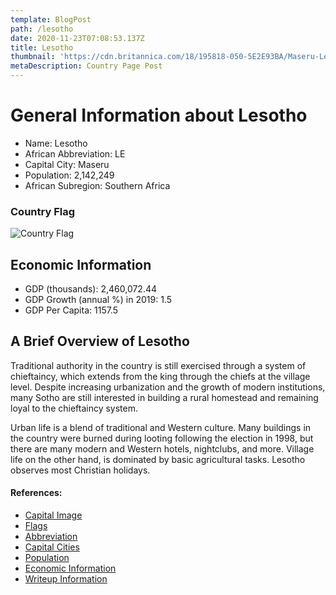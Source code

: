 ```yaml
---
template: BlogPost
path: /lesotho
date: 2020-11-23T07:08:53.137Z
title: Lesotho
thumbnail: 'https://cdn.britannica.com/18/195818-050-5E2E93BA/Maseru-Lesotho.jpg'
metaDescription: Country Page Post
---
```


# General Information about Lesotho

- Name: Lesotho
- African Abbreviation: LE
- Capital City: Maseru
- Population: 2,142,249
- African Subregion: Southern Africa

### Country Flag
![Country Flag](https://raw.githubusercontent.com/hjnilsson/country-flags/master/png1000px/ls.png)

## Economic Information
 - GDP (thousands): 2,460,072.44
 - GDP Growth (annual %) in 2019: 1.5
 - GDP Per Capita: 1157.5

## A Brief Overview of Lesotho

Traditional authority in the country is still exercised through a system of chieftaincy, which extends from the king through the chiefs at the village level. Despite increasing urbanization and the growth of modern institutions, many Sotho are still interested in building a rural homestead and remaining loyal to the chieftaincy system.

Urban life is a blend of traditional and Western culture. Many buildings in the country were burned during looting following the election in 1998, but there are many modern and Western hotels, nightclubs, and more. Village life on the other hand, is dominated by basic agricultural tasks. Lesotho observes most Christian holidays.

#### References:
- [Capital Image](https://cdn.britannica.com/18/195818-050-5E2E93BA/Maseru-Lesotho.jpg)
- [Flags](https://github.com/hjnilsson/country-flags)
- [Abbreviation](https://planetarynames.wr.usgs.gov/Abbreviations)
- [Capital Cities](https://www.nationsonline.org/oneworld/capitals_africa.htm)
- [Population](https://www.worldometers.info/population/countries-in-africa-by-population/)
- [Economic Information](https://data.worldbank.org/)
- [Writeup Information](https://www.britannica.com/place/Lesotho/Cultural-life)
